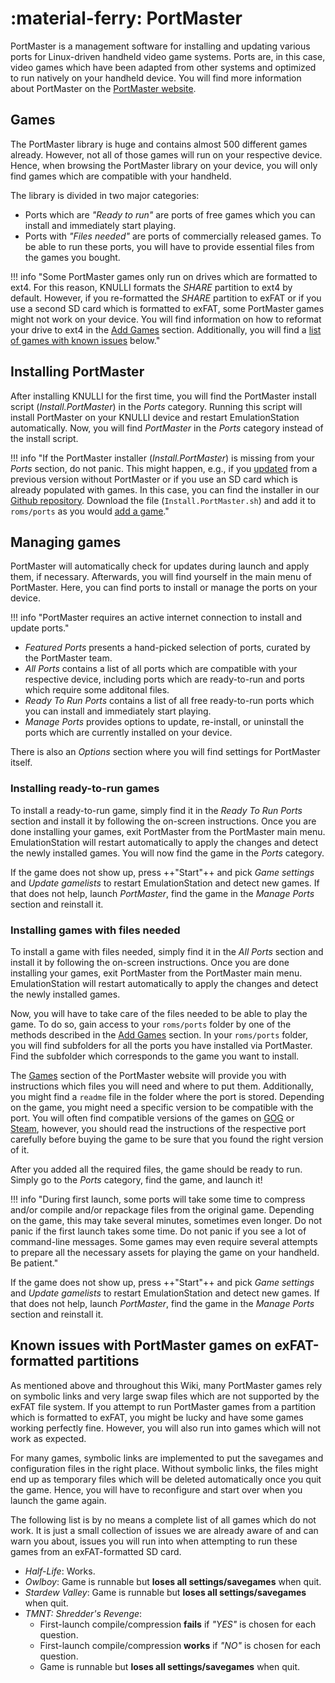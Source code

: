 # :material-ferry: PortMaster

PortMaster is a management software for installing and updating various ports for Linux-driven handheld video game systems. Ports are, in this case, video games which have been adapted from other systems and optimized to run natively on your handheld device. You will find more information about PortMaster on the [PortMaster website](https://portmaster.games).

## Games

The PortMaster library is huge and contains almost 500 different games already. However, not all of those games will run on your respective device. Hence, when browsing the PortMaster library on your device, you will only find games which are compatible with your handheld.

The library is divided in two major categories:

* Ports which are *"Ready to run"* are ports of free games which you can install and immediately start playing.
* Ports with *"Files needed"* are ports of commercially released games. To be able to run these ports, you will have to provide essential files from the games you bought.

!!! info "Some PortMaster games only run on drives which are formatted to ext4. For this reason, KNULLI formats the *SHARE* partition to ext4 by default. However, if you re-formatted the *SHARE* partition to exFAT or if you use a second SD card which is formatted to exFAT, some PortMaster games might not work on your device. You will find information on how to reformat your drive to ext4 in the [Add Games](../../play/add-games) section. Additionally, you will find a [list of games with known issues](#known-issues-with-portmaster-games-on-exfat-formatted-partitions) below."

## Installing PortMaster

After installing KNULLI for the first time, you will find the PortMaster install script (*Install.PortMaster*) in the *Ports* category. Running this script will install PortMaster on your KNULLI device and restart EmulationStation automatically. Now, you will find *PortMaster* in the *Ports* category instead of the install script.

!!! info "If the PortMaster installer (*Install.PortMaster*) is missing from your *Ports* section, do not panic. This might happen, e.g., if you [updated](../../play/update) from a previous version without PortMaster or if you use an SD card which is already populated with games. In this case, you can find the installer in our [Github repository](https://github.com/knulli-cfw/distribution/blob/knulli-main/board/batocera/allwinner/h700/fsoverlay/usr/share/batocera/datainit/roms/ports/Install.PortMaster.sh). Download the file (`Install.PortMaster.sh`) and add it to `roms/ports` as you would [add a game](../../play/add-games)."

## Managing games

PortMaster will automatically check for updates during launch and apply them, if necessary. Afterwards, you will find yourself in the main menu of PortMaster. Here, you can find ports to install or manage the ports on your device.

!!! info "PortMaster requires an active internet connection to install and update ports."

* *Featured Ports* presents a hand-picked selection of ports, curated by the PortMaster team.
* *All Ports* contains a list of all ports which are compatible with your respective device, including ports which are ready-to-run and ports which require some additonal files.
* *Ready To Run Ports* contains a list of all free ready-to-run ports which you can install and immediately start playing.
* *Manage Ports* provides options to update, re-install, or uninstall the ports which are currently installed on your device.

There is also an *Options* section where you will find settings for PortMaster itself.

### Installing ready-to-run games

To install a ready-to-run game, simply find it in the *Ready To Run Ports* section and install it by following the on-screen instructions. Once you are done installing your games, exit PortMaster from the PortMaster main menu. EmulationStation will restart automatically to apply the changes and detect the newly installed games. You will now find the game in the *Ports* category.

If the game does not show up, press ++"Start"++ and pick *Game settings* and *Update gamelists* to restart EmulationStation and detect new games. If that does not help, launch *PortMaster*, find the game in the *Manage Ports* section and reinstall it.

### Installing games with files needed

To install a game with files needed, simply find it in the *All Ports* section and install it by following the on-screen instructions. Once you are done installing your games, exit PortMaster from the PortMaster main menu. EmulationStation will restart automatically to apply the changes and detect the newly installed games.

Now, you will have to take care of the files needed to be able to play the game. To do so, gain access to your `roms/ports` folder by one of the methods described in the [Add Games](../../play/add-games) section. In your `roms/ports` folder, you will find subfolders for all the ports you have installed via PortMaster. Find the subfolder which corresponds to the game you want to install.

The [Games](https://portmaster.games/games.html) section of the PortMaster website will provide you with instructions which files you will need and where to put them. Additionally, you might find a `readme` file in the folder where the port is stored. Depending on the game, you might need a specific version to be compatible with the port. You will often find compatible versions of the games on [GOG](https://gog.com) or [Steam](https://store.steampowered.com), however, you should read the instructions of the respective port carefully before buying the game to be sure that you found the right version of it.

After you added all the required files, the game should be ready to run. Simply go to the *Ports* category, find the game, and launch it!

!!! info "During first launch, some ports will take some time to compress and/or compile and/or repackage files from the original game. Depending on the game, this may take several minutes, sometimes even longer. Do not panic if the first launch takes some time. Do not panic if you see a lot of command-line messages. Some games may even require several attempts to prepare all the necessary assets for playing the game on your handheld. Be patient."

If the game does not show up, press ++"Start"++ and pick *Game settings* and *Update gamelists* to restart EmulationStation and detect new games. If that does not help, launch *PortMaster*, find the game in the *Manage Ports* section and reinstall it.

## Known issues with PortMaster games on exFAT-formatted partitions

As mentioned above and throughout this Wiki, many PortMaster games rely on symbolic links and very large swap files which are not supported by the exFAT file system. If you attempt to run PortMaster games from a partition which is formatted to exFAT, you might be lucky and have some games working perfectly fine. However, you will also run into games which will not work as expected.

For many games, symbolic links are implemented to put the savegames and configuration files in the right place. Without symbolic links, the files might end up as temporary files which will be deleted automatically once you quit the game. Hence, you will have to reconfigure and start over when you launch the game again.

The following list is by no means a complete list of all games which do not work. It is just a small collection of issues we are already aware of and can warn you about, issues you will run into when attempting to run these games from an exFAT-formatted SD card.

- *Half-Life*: Works.
- *Owlboy*: Game is runnable but **loses all settings/savegames** when quit.
- *Stardew Valley*: Game is runnable but **loses all settings/savegames** when quit.
- *TMNT: Shredder's Revenge*:
    - First-launch compile/compression **fails** if *"YES"* is chosen for each question.
    - First-launch compile/compression **works** if *"NO"* is chosen for each question.
    - Game is runnable but **loses all settings/savegames** when quit.
